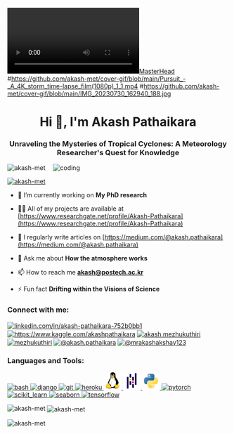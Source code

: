 [![MasterHead](https://github.com/akash-met/cover-gif/blob/main/Pursuit_-_A_4K_storm_time-lapse_film(1080p)_1_1.mp4)](https://rishavchanda.io)
#https://github.com/akash-met/cover-gif/blob/main/Pursuit_-_A_4K_storm_time-lapse_film(1080p)_1_1.mp4
#https://github.com/akash-met/cover-gif/blob/main/IMG_20230730_162940_188.jpg
<h1 align="center">Hi 👋, I'm Akash Pathaikara</h1>
<h3 align="center">Unraveling the Mysteries of Tropical Cyclones: A Meteorology Researcher's Quest for Knowledge</h3>

<img align="right" alt="coding" width="400" src="https://media.tenor.com/qJ5evVs-_uUAAAAC/coding.gif">

<p align="left"> <img src="https://komarev.com/ghpvc/?username=akash-met&label=Profile%20views&color=0e75b6&style=flat" alt="akash-met" /> </p>

<p align="left"> <a href="https://github.com/ryo-ma/github-profile-trophy"><img src="https://github-profile-trophy.vercel.app/?username=akash-met" alt="akash-met" /></a> </p>

- 🔭 I’m currently working on **My PhD research**

- 👨‍💻 All of my projects are available at [https://www.researchgate.net/profile/Akash-Pathaikara](https://www.researchgate.net/profile/Akash-Pathaikara)

- 📝 I regularly write articles on [https://medium.com/@akash.pathaikara](https://medium.com/@akash.pathaikara)

- 💬 Ask me about **How the atmosphere works**

- 📫 How to reach me **akash@postech.ac.kr**

- ⚡ Fun fact **Drifting within the Visions of Science**

<h3 align="left">Connect with me:</h3>
<p align="left">
<a href="https://linkedin.com/in/linkedin.com/in/akash-pathaikara-752b0bb1" target="blank"><img align="center" src="https://raw.githubusercontent.com/rahuldkjain/github-profile-readme-generator/master/src/images/icons/Social/linked-in-alt.svg" alt="linkedin.com/in/akash-pathaikara-752b0bb1" height="30" width="40" /></a>
<a href="https://kaggle.com/https://www.kaggle.com/akashpathaikara" target="blank"><img align="center" src="https://raw.githubusercontent.com/rahuldkjain/github-profile-readme-generator/master/src/images/icons/Social/kaggle.svg" alt="https://www.kaggle.com/akashpathaikara" height="30" width="40" /></a>
<a href="https://fb.com/akash mezhukuthiri" target="blank"><img align="center" src="https://raw.githubusercontent.com/rahuldkjain/github-profile-readme-generator/master/src/images/icons/Social/facebook.svg" alt="akash mezhukuthiri" height="30" width="40" /></a>
<a href="https://instagram.com/mezhukuthiri" target="blank"><img align="center" src="https://raw.githubusercontent.com/rahuldkjain/github-profile-readme-generator/master/src/images/icons/Social/instagram.svg" alt="mezhukuthiri" height="30" width="40" /></a>
<a href="https://medium.com/@akash.pathaikara" target="blank"><img align="center" src="https://raw.githubusercontent.com/rahuldkjain/github-profile-readme-generator/master/src/images/icons/Social/medium.svg" alt="@akash.pathaikara" height="30" width="40" /></a>
<a href="https://www.youtube.com/c/@mrakashakshay123" target="blank"><img align="center" src="https://raw.githubusercontent.com/rahuldkjain/github-profile-readme-generator/master/src/images/icons/Social/youtube.svg" alt="@mrakashakshay123" height="30" width="40" /></a>
</p>

<h3 align="left">Languages and Tools:</h3>
<p align="left"> <a href="https://www.gnu.org/software/bash/" target="_blank" rel="noreferrer"> <img src="https://www.vectorlogo.zone/logos/gnu_bash/gnu_bash-icon.svg" alt="bash" width="40" height="40"/> </a> <a href="https://www.djangoproject.com/" target="_blank" rel="noreferrer"> <img src="https://cdn.worldvectorlogo.com/logos/django.svg" alt="django" width="40" height="40"/> </a> <a href="https://git-scm.com/" target="_blank" rel="noreferrer"> <img src="https://www.vectorlogo.zone/logos/git-scm/git-scm-icon.svg" alt="git" width="40" height="40"/> </a> <a href="https://heroku.com" target="_blank" rel="noreferrer"> <img src="https://www.vectorlogo.zone/logos/heroku/heroku-icon.svg" alt="heroku" width="40" height="40"/> </a> <a href="https://www.linux.org/" target="_blank" rel="noreferrer"> <img src="https://raw.githubusercontent.com/devicons/devicon/master/icons/linux/linux-original.svg" alt="linux" width="40" height="40"/> </a> <a href="https://pandas.pydata.org/" target="_blank" rel="noreferrer"> <img src="https://raw.githubusercontent.com/devicons/devicon/2ae2a900d2f041da66e950e4d48052658d850630/icons/pandas/pandas-original.svg" alt="pandas" width="40" height="40"/> </a> <a href="https://www.python.org" target="_blank" rel="noreferrer"> <img src="https://raw.githubusercontent.com/devicons/devicon/master/icons/python/python-original.svg" alt="python" width="40" height="40"/> </a> <a href="https://pytorch.org/" target="_blank" rel="noreferrer"> <img src="https://www.vectorlogo.zone/logos/pytorch/pytorch-icon.svg" alt="pytorch" width="40" height="40"/> </a> <a href="https://scikit-learn.org/" target="_blank" rel="noreferrer"> <img src="https://upload.wikimedia.org/wikipedia/commons/0/05/Scikit_learn_logo_small.svg" alt="scikit_learn" width="40" height="40"/> </a> <a href="https://seaborn.pydata.org/" target="_blank" rel="noreferrer"> <img src="https://seaborn.pydata.org/_images/logo-mark-lightbg.svg" alt="seaborn" width="40" height="40"/> </a> <a href="https://www.tensorflow.org" target="_blank" rel="noreferrer"> <img src="https://www.vectorlogo.zone/logos/tensorflow/tensorflow-icon.svg" alt="tensorflow" width="40" height="40"/> </a> </p>

<p><img align="left" src="https://github-readme-stats.vercel.app/api/top-langs?username=akash-met&show_icons=true&locale=en&layout=compact" alt="akash-met" /></p>

<p>&nbsp;<img align="center" src="https://github-readme-stats.vercel.app/api?username=akash-met&show_icons=true&locale=en" alt="akash-met" /></p>

<p><img align="center" src="https://github-readme-streak-stats.herokuapp.com/?user=akash-met&" alt="akash-met" /></p>
